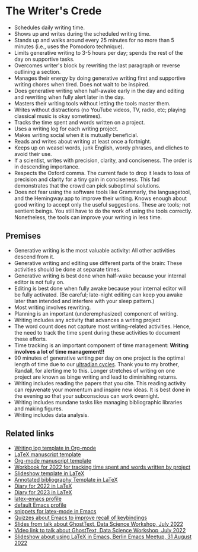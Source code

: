 # The Writer's Crede

- Schedules daily writing time.
- Shows up and writes during the scheduled writing time.
- Stands up and walks around every 25 minutes for no more than 5 minutes (i.e., uses the Pomodoro technique).
- Limits generative writing to 3-5 hours per day; spends the rest of the day on supportive tasks.
- Overcomes writer's block by rewriting the last paragraph or reverse outlining a section.
- Manages their energy by doing generative writing first and supportive writing chores when tired. Does not wait to be inspired.
- Does generative writing when half-awake early in the day and editing and rewriting when fully alert later in the day.
- Masters their writing tools without letting the tools master them. 
- Writes without distractions (no YouTube videos, TV, radio, etc; playing classical music is okay sometimes).
- Tracks the time spent and words written on a project. 
- Uses a writing log for each writing project.
- Makes writing social when it is mutually beneficial. 
- Reads and writes about writing at least once a fortnight.
- Keeps up on weasel words, junk English, wordy phrases, and cliches to avoid their use.
- If a scientist, writes with precision, clarity, and conciseness. The order is in descending importance.
- Respects the Oxford comma. The current fade to drop it leads to loss of precision and clarity for a tiny gain in conciseness. This fad demonstrates that the crowd can pick suboptimal solutions.
- Does not fear using the software tools like Grammarly, the languagetool, and the Hemingway.app to improve their writing. Knows enough about good writing to accept only the useful suggestions. These are tools; not sentient beings. You still have to do the work of using the tools correctly. Nonetheless, the tools can improve your writing in less time.

## Premises


- Generative writing is the most valuable activity: All other activities descend from it.
- Generative writing and editing use different parts of the brain: These activities should be done at separate times.
- Generative writing is best done when half-wake because your internal editor is not fully on.
- Editing is best done when fully awake because your internal editor will be fully activated. (Be careful; late-night editing can keep you awake later than intended and interfere with your sleep pattern.)
- Most writing involves rewriting.
- Planning is an important (underemphasized) component of writing.
- Writing includes any activity that advances a writing project
- The word count does not capture most writing-related activities. Hence, the need to track the time spent during these activities to document these efforts.
- Time tracking is an important component of time management: **Writing involves a lot of time management!!**
- 90 minutes of generative writing per day on one project is the optimal length of time due to our [ultradian cycles](https://www.youtube.com/watch?v=ezT8kGzYOng). Thank you to my brother, Randall, for alerting me to this. Longer stretches of writing on one project are known as binge writing and lead to diminishing returns. 
- Writing includes reading the papers that you cite. This reading activity can rejuvenate your momentum and inspire new ideas. It is best done in the evening so that your subconscious can work overnight. 
- Writing includes mundane tasks like managing bibliographic libraries and making figures.
- Writing includes data analysis.

## Related links

- [Writing log template in Org-mode](https://github.com/MooersLab/writingLogTemplateInOrg)
- [LaTeX manuscript template](https://github.com/MooersLab/manuscriptInLaTeX/edit/main/README.md)
- [Org-mode manuscript template](https://github.com/MooersLab/manuscriptInOrg/edit/main/README.md)
- [Workbook for 2022 for tracking time spent and words written by project](https://github.com/MooersLab/writingProgress2022)
- [Slideshow template in LaTeX](https://github.com/MooersLab/slideshowTemplateLaTeX)
- [Annotated bibliography Template in LaTeX](https://github.com/MooersLab/annotatedBibliography)
- [Diary for 2022 in LaTeX](https://github.com/MooersLab/diary2022inLaTeX)
- [Diary for 2023 in LaTeX](https://github.com/MooersLab/diary2023inLaTeX)
- [latex-emacs profile](https://github.com/MooersLab/latex-emacs)
- [default Emacs profile](https://github.com/MooersLab/configorg)
- [snippets for latex-mode in Emacs](https://github.com/MooersLab/snippet-latex-mode)
- [Quizzes about Emacs to improve recall of keybindings](https://github.com/MooersLab/qemacs)
- [Slides from talk about GhostText, Data Science Workshop, July 2022](https://github.com/MooersLab/DSW22ghosttext)
- [Video link to talk about GhostText, Data Science Workshop, July 2022](https://mediasite.ouhsc.edu/Mediasite/Channel/python/watch/4da0872f028c4255ae12935655e911321d)
- [Slideshow about using LaTeX in Emacs, Berlin Emacs Meetup, 31 August 2022](https://github.com/MooersLab/BerlinEmacsAugust2022)
